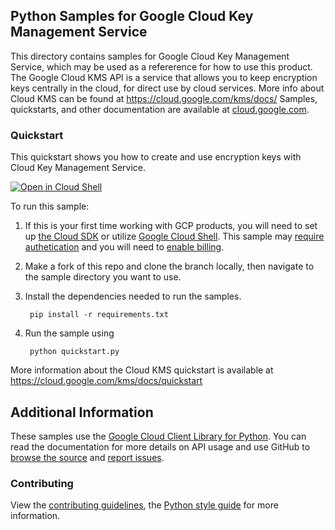 [//]: # "This README.md file is auto-generated, all changes to this file will be lost."
[//]: # "To regenerate it, use `python -m synthtool`."

## Python Samples for Google Cloud Key Management Service

This directory contains samples for Google Cloud Key Management Service, which may be used as a refererence for how to use this product. 
The Google Cloud KMS API is a service that allows you to keep encryption keys centrally in the cloud, for direct use by cloud services. More info about Cloud KMS can be found at https://cloud.google.com/kms/docs/
Samples, quickstarts, and other documentation are available at <a href="https://cloud.google.com/kms">cloud.google.com</a>.


### Quickstart

This quickstart shows you how to create and use encryption keys with Cloud Key Management Service.


<a href="https://console.cloud.google.com/cloudshell/open?git_repo=https://github.com/googleapis/python-kms&page=editor&open_in_editor=quickstart.py"><img alt="Open in Cloud Shell" src="http://gstatic.com/cloudssh/images/open-btn.png"> 
</a>

To run this sample:

1. If this is your first time working with GCP products, you will need to set up [the Cloud SDK][cloud_sdk] or utilize [Google Cloud Shell][gcloud_shell]. This sample may [require authetication][authentication] and you will need to [enable billing][enable_billing].

1. Make a fork of this repo and clone the branch locally, then navigate to the sample directory you want to use.

1. Install the dependencies needed to run the samples.

        pip install -r requirements.txt

1. Run the sample using

        python quickstart.py


More information about the Cloud KMS quickstart is available at https://cloud.google.com/kms/docs/quickstart

## Additional Information

These samples use the [Google Cloud Client Library for Python][client_library_python].
You can read the documentation for more details on API usage and use GitHub
to <a href="https://github.com/googleapis/python-kms">browse the source</a> and [report issues][issues].

### Contributing
View the [contributing guidelines][contrib_guide], the [Python style guide][py_style] for more information.

[authentication]: https://cloud.google.com/docs/authentication/getting-started
[enable_billing]:https://cloud.google.com/apis/docs/getting-started#enabling_billing
[client_library_python]: https://googlecloudplatform.github.io/google-cloud-python/
[issues]: https://github.com/GoogleCloudPlatform/google-cloud-python/issues
[contrib_guide]: https://github.com/googleapis/google-cloud-python/blob/master/CONTRIBUTING.rst
[py_style]: http://google.github.io/styleguide/pyguide.html
[cloud_sdk]: https://cloud.google.com/sdk/docs
[gcloud_shell]: https://cloud.google.com/shell/docs
[gcloud_shell]: https://cloud.google.com/shell/docs
